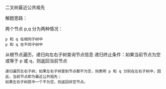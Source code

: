 二叉树最近公共祖先

解题思路：

两个节点 p,q 分为两种情况：

    p 和 q 在相同子树中
    p 和 q 在不同子树中

从根节点遍历，递归向左右子树查询节点信息
递归终止条件：如果当前节点为空或等于 p 或 q，则返回当前节点

    递归遍历左右子树，如果左右子树查到节点都不为空，则表明 p 和 q 分别在左右子树中，因此，当前节点即为最近公共祖先；
    如果左右子树其中一个不为空，则返回非空节点。
